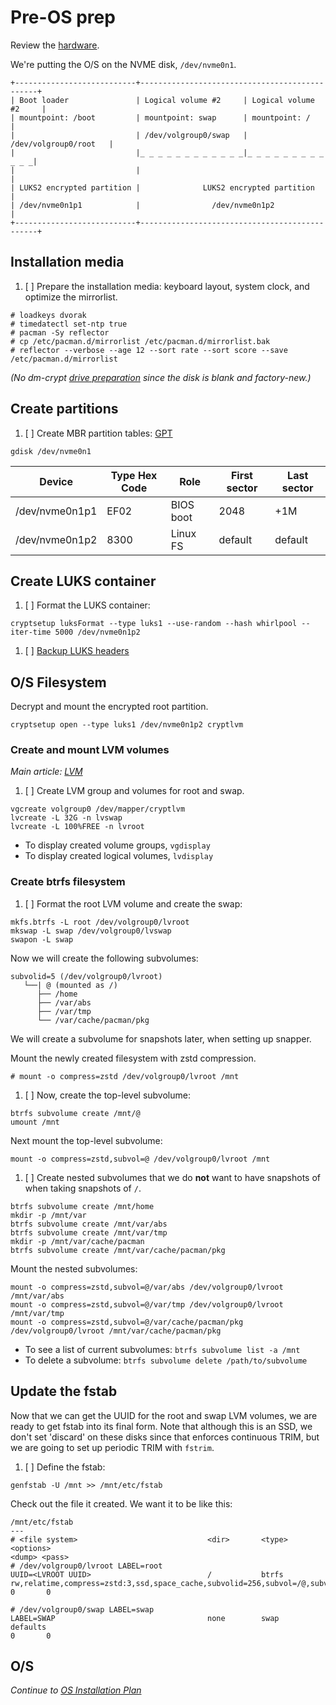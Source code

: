 # Pre-OS prep

Review the [hardware](https://github.com/rpdelaney/iris-setup/blob/master/HARDWARE.md).

We're putting the O/S on the NVME disk, `/dev/nvme0n1`.

```
+---------------------------+-----------------------------------------------+
| Boot loader               | Logical volume #2     | Logical volume #2     |
| mountpoint: /boot         | mountpoint: swap      | mountpoint: /         |
|                           | /dev/volgroup0/swap   | /dev/volgroup0/root   |
|                           |_ _ _ _ _ _ _ _ _ _ _ _|_ _ _ _ _ _ _ _ _ _ _ _|
|                           |                                               |
| LUKS2 encrypted partition |              LUKS2 encrypted partition        |
| /dev/nvme0n1p1            |                /dev/nvme0n1p2                 |
+---------------------------+-----------------------------------------------+
```

## Installation media

1. [ ] Prepare the installation media: keyboard layout, system clock, and optimize the mirrorlist.

```
# loadkeys dvorak
# timedatectl set-ntp true
# pacman -Sy reflector
# cp /etc/pacman.d/mirrorlist /etc/pacman.d/mirrorlist.bak
# reflector --verbose --age 12 --sort rate --sort score --save /etc/pacman.d/mirrorlist
```

_(No dm-crypt [drive preparation](https://wiki.archlinux.org/index.php/Dm-crypt/Drive_preparation) since the disk is blank and factory-new.)_

## Create partitions

1. [ ] Create MBR partition tables: [GPT](https://wiki.archlinux.org/index.php/GPT)

```
gdisk /dev/nvme0n1
```

Device         | Type Hex Code | Role      | First sector | Last sector
---------------|---------------| ----------|--------------|------------
/dev/nvme0n1p1 | EF02          | BIOS boot | 2048         | +1M
/dev/nvme0n1p2 | 8300          | Linux FS  | default      | default

## Create LUKS container

1. [ ] Format the LUKS container:

```
cryptsetup luksFormat --type luks1 --use-random --hash whirlpool --iter-time 5000 /dev/nvme0n1p2
```

1. [ ] [Backup LUKS headers](https://wiki.archlinux.org/index.php/Dm-crypt/Device_encryption#Backup_and_restore)

## O/S Filesystem

Decrypt and mount the encrypted root partition.

```
cryptsetup open --type luks1 /dev/nvme0n1p2 cryptlvm
```

### Create and mount LVM volumes

_Main article: [LVM](https://wiki.archlinux.org/index.php/LVM#Create_file_systems_and_mount_logical_volumes)_

1. [ ] Create LVM group and volumes for root and swap.

```
vgcreate volgroup0 /dev/mapper/cryptlvm
lvcreate -L 32G -n lvswap
lvcreate -L 100%FREE -n lvroot
```

* To display created volume groups, `vgdisplay`
* To display created logical volumes, `lvdisplay`

### Create btrfs filesystem

1. [ ] Format the root LVM volume and create the swap:

```
mkfs.btrfs -L root /dev/volgroup0/lvroot
mkswap -L swap /dev/volgroup0/lvswap
swapon -L swap
```

Now we will create the following subvolumes:

```
subvolid=5 (/dev/volgroup0/lvroot)
   └──| @ (mounted as /)
      ├── /home
      ├── /var/abs
      ├── /var/tmp
      └── /var/cache/pacman/pkg
```

We will create a subvolume for snapshots later, when setting up snapper.

Mount the newly created filesystem with zstd compression.

```
# mount -o compress=zstd /dev/volgroup0/lvroot /mnt
```

1. [ ] Now, create the top-level subvolume:

```
btrfs subvolume create /mnt/@
umount /mnt
```

Next mount the top-level subvolume:

```
mount -o compress=zstd,subvol=@ /dev/volgroup0/lvroot /mnt
```

1. [ ] Create nested subvolumes that we do **not** want to have snapshots of when taking snapshots of `/`.

```
btrfs subvolume create /mnt/home
mkdir -p /mnt/var
btrfs subvolume create /mnt/var/abs
btrfs subvolume create /mnt/var/tmp
mkdir -p /mnt/var/cache/pacman
btrfs subvolume create /mnt/var/cache/pacman/pkg
```

Mount the nested subvolumes:

```
mount -o compress=zstd,subvol=@/var/abs /dev/volgroup0/lvroot /mnt/var/abs
mount -o compress=zstd,subvol=@/var/tmp /dev/volgroup0/lvroot /mnt/var/tmp
mount -o compress=zstd,subvol=@/var/cache/pacman/pkg /dev/volgroup0/lvroot /mnt/var/cache/pacman/pkg
```

* To see a list of current subvolumes: `btrfs subvolume list -a /mnt`
* To delete a subvolume: `btrfs subvolume delete /path/to/subvolume`

## Update the fstab

Now that we can get the UUID for the root and swap LVM volumes, we are ready to get fstab into its final form.  Note that although this is an SSD, we don't set 'discard' on these disks since that enforces continuous TRIM, but we are going to set up periodic TRIM with `fstrim`.

1. [ ] Define the fstab:

```
genfstab -U /mnt >> /mnt/etc/fstab
```

Check out the file it created. We want it to be like this:

```
/mnt/etc/fstab
---
# <file system>                             <dir>       <type>      <options>                                                                   <dump> <pass>
# /dev/volgroup0/lvroot LABEL=root
UUID=<LVROOT UUID>                          /           btrfs       rw,relatime,compress=zstd:3,ssd,space_cache,subvolid=256,subvol=/@,subvol=@ 0       0

# /dev/volgroup0/swap LABEL=swap
LABEL=SWAP                                  none        swap        defaults                                                                    0       0
```

## O/S

_Continue to [OS Installation Plan](https://github.com/rpdelaney/iris-setup/blob/master/BOOTSTRAP.md)_

<!--- vim: set nospell: -->
